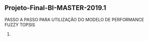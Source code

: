 ## Projeto-Final-BI-MASTER-2019.1 ##


PASSO A PASSO PARA UTILIZAÇÃO DO MODELO DE PERFORMANCE FUZZY TOPSIS


1. 
